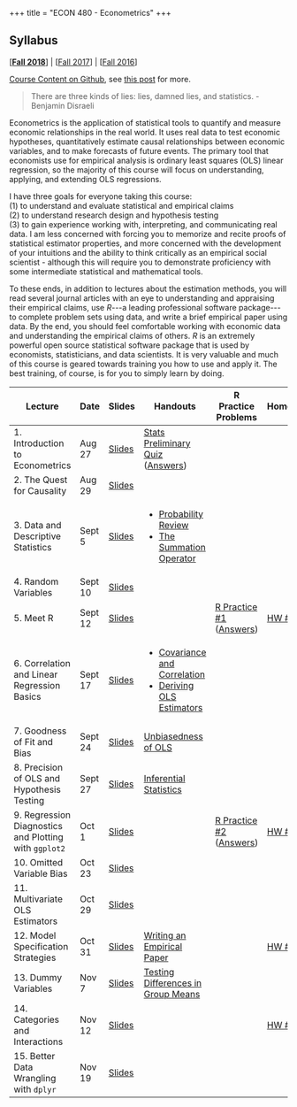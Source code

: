 +++
title = "ECON 480 - Econometrics"
+++

## Syllabus 
[[**Fall 2018**](https://www.dropbox.com/s/g19k5rr57qtqvzo/ECON_480_F2018_Safner_Syllabus.pdf?dl=0)] | [[Fall 2017](https://www.dropbox.com/s/sclrmnmgr055ie0/ECON_480_F2017_Safner_Syllabus.pdf?dl=0)] | [[Fall 2016](https://www.dropbox.com/s/uw6n6bk0bu0lzit/ECON_480_Safner_Syllabus.pdf?dl=0)]

[Course Content on Github](http://github.com/ryansafner/ECON480Fall2018), see [this post](https://ryansafner.com/post/econometrics-slides-on-github/) for more. 

> There are three kinds of lies: lies, damned lies, and statistics. - Benjamin Disraeli

Econometrics is the application of statistical tools to quantify and measure economic relationships in the real world. It uses real data to test economic hypotheses, quantitatively estimate causal relationships between economic variables, and to make forecasts of future events. The primary tool that economists use for empirical analysis is ordinary least squares (OLS) linear regression, so the majority of this course will focus on understanding, applying, and extending OLS regressions. 

I have three goals for everyone taking this course:<br> (1) to understand and evaluate statistical and empirical claims<br> (2) to understand research design and hypothesis testing<br> (3) to gain experience working with, interpreting, and communicating real data. I am less concerned with forcing you to memorize and recite proofs of statistical estimator properties, and more concerned with the development of your intuitions and the ability to think critically as an empirical social scientist - although this will require you to demonstrate proficiency with some intermediate statistical and mathematical tools. 

To these ends, in addition to lectures about the estimation methods, you will read several journal articles with an eye to understanding and appraising their empirical claims, use *R*---a leading professional software package---to complete problem sets using data, and write a brief empirical paper using data. By the end, you should feel comfortable working with economic data and understanding the empirical claims of others. *R* is an extremely powerful open source statistical software package that is used by economists, statisticians, and data scientists. It is very valuable and much of this course is geared towards training you how to use and apply it. The best training, of course, is for you to simply learn by doing. 

| Lecture | Date | Slides | Handouts | R Practice Problems | Homework |
|---|---|----|---|---|---|
| 1. Introduction to Econometrics | Aug 27 | [Slides](https://github.com/ryansafner/ECON480Fall2018/blob/master/Lectures/Lecture1.pdf) |  [Stats Preliminary Quiz](https://www.dropbox.com/s/lognhmhv1m8bk29/Econometrics%20Preliminary%20Quiz.pdf?dl=0) ([Answers](https://www.dropbox.com/s/47oqq47s89gtwg5/Econometrics%20Preliminary%20Quiz%20Answers.pdf?dl=0)) |  | | | 
| 2. The Quest for Causality | Aug 29 | [Slides](https://github.com/ryansafner/ECON480Fall2018/blob/master/Lectures/Lecture2.pdf)|  |  |  | |
| 3. Data and Descriptive Statistics | Sept 5 | [Slides](https://github.com/ryansafner/ECON480Fall2018/blob/master/Lectures/Lecture3.pdf)| <ul><li>[Probability Review](https://www.dropbox.com/s/g5uwfu5p8yopd67/Probability%20Review.pdf?dl=0)<li>[The Summation Operator](https://www.dropbox.com/s/88961yofeyfiquc/Summation%20Operator.pdf?dl=0)</ul> |  |  | |
| 4. Random Variables | Sept 10 | [Slides](https://github.com/ryansafner/ECON480Fall2018/blob/master/Lectures/Lecture4.pdf)|  |  |  | |
| 5. Meet R | Sept 12 | [Slides](https://github.com/ryansafner/ECON480Fall2018/blob/master/Lectures/Lecture5.pdf)|  | [R Practice #1](https://github.com/ryansafner/ECON480Fall2018/blob/master/R%20Practice/RPractice1.pdf) ([Answers](https://github.com/ryansafner/ECON480Fall2018/blob/master/RPractice1Answers.pdf))  | [HW #1](https://github.com/ryansafner/ECON480Fall2018/blob/master/HW1.pdf) | 
| 6. Correlation and Linear Regression Basics | Sept 17 | [Slides](https://github.com/ryansafner/ECON480Fall2018/blob/master/Lectures/Lecture6.pdf) | <ul><li>[Covariance and Correlation](https://www.dropbox.com/s/r8mmg8bhjogdow6/Covariance%20and%20Correlation.pdf?dl=0) <li>[Deriving OLS Estimators](https://www.dropbox.com/s/ealyfurfpqnicmy/Deriving%20OLS%20Estimators.pdf?dl=0)</ul> | | | 
| 7. Goodness of Fit and Bias | Sept 24 | [Slides](https://github.com/ryansafner/ECON480Fall2018/blob/master/Lectures/Lecture7.pdf) | [Unbiasedness of OLS](https://www.dropbox.com/s/efz15bffah2beh9/Unbiasedness%20of%20OLS.pdf?dl=0) | | | | 
| 8. Precision of OLS and Hypothesis Testing | Sept 27 | [Slides](https://github.com/ryansafner/ECON480Fall2018/blob/master/Lectures/Lecture8.pdf) | [Inferential Statistics](https://www.dropbox.com/s/ortzh50jvydpk5p/Inferential%20Statistics%20Handout.pdf?dl=0) | | | | 
| 9. Regression Diagnostics and Plotting with `ggplot2` | Oct 1 | [Slides](https://github.com/ryansafner/ECON480Fall2018/blob/master/Lectures/Lecture9.pdf) | | [R Practice #2](https://github.com/ryansafner/ECON480Fall2018/blob/master/R%20Practice/RPractice2.pdf) ([Answers](https://github.com/ryansafner/ECON480Fall2018/blob/master/R%20Practice/RPractice2Answers.pdf)) | [HW #2](https://github.com/ryansafner/ECON480Fall2018/blob/master/Homework/HW2.pdf) | 
| 10. Omitted Variable Bias | Oct 23 |  [Slides](https://github.com/ryansafner/ECON480Fall2018/blob/master/Lectures/Lecture10.pdf) | | | |
| 11. Multivariate OLS Estimators | Oct 29 | [Slides](https://github.com/ryansafner/ECON480Fall2018/blob/master/Lectures/Lecture11.pdf) | | | | 
| 12. Model Specification Strategies | Oct 31 | [Slides](https://github.com/ryansafner/ECON480Fall2018/blob/master/Lectures/Lecture12.pdf) | [Writing an Empirical Paper](https://www.dropbox.com/s/80d23r9f0lp9o5u/Writing_an_Empirical_Paper.pdf?dl=0) | | [HW #3](https://github.com/ryansafner/ECON480Fall2018/blob/master/Homework/HW3.pdf) | 
| 13. Dummy Variables | Nov 7 | [Slides](https://github.com/ryansafner/ECON480Fall2018/blob/master/Lectures/Lecture13.pdf) | [Testing Differences in Group Means](https://www.dropbox.com/s/cz1z5o0i3hcp0pe/Testing_Differences_in_Group_Means.pdf?dl=0) | | |
| 14. Categories and Interactions | Nov 12 | [Slides](https://github.com/ryansafner/ECON480Fall2018/blob/master/Lectures/Lecture14.pdf) | | | [HW #4](https://github.com/ryansafner/ECON480Fall2018/blob/master/Homework/HW4.pdf) |
| 15. Better Data Wrangling with `dplyr` | Nov 19 | [Slides](https://github.com/ryansafner/ECON480Fall2018/blob/master/Lectures/Lecture15.pdf) | | | | 
